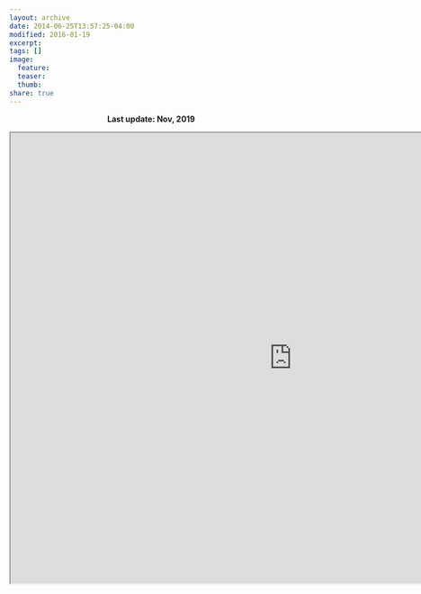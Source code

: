 ```yaml
---
layout: archive
date: 2014-06-25T13:57:25-04:00
modified: 2016-01-19
excerpt:
tags: []
image:
  feature:
  teaser:
  thumb:
share: true
---
```

<p align="center">
  <b>Last update: Nov, 2019</b><br>
</p>


<iframe src="https://drive.google.com/file/d/1JLSGjq8qf58U7vTQ2y-lXKY07luIF3I-/preview" width="1000" height="800"></iframe>
